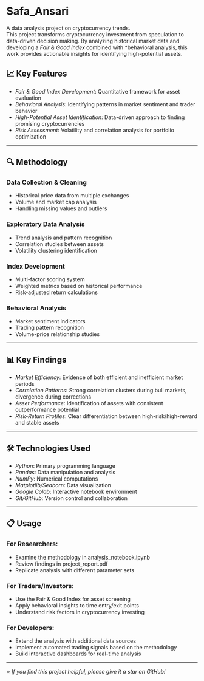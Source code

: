 # Safa_Ansari  

A data analysis project on cryptocurrency trends.  
This project transforms cryptocurrency investment from speculation to data-driven decision making. By analyzing historical market data and developing a *Fair & Good Index* combined with *behavioral analysis, this work provides actionable insights for identifying high-potential assets.

## 📈 Key Features  
- *Fair & Good Index Development*: Quantitative framework for asset evaluation  
- *Behavioral Analysis*: Identifying patterns in market sentiment and trader behavior  
- *High-Potential Asset Identification*: Data-driven approach to finding promising cryptocurrencies  
- *Risk Assessment*: Volatility and correlation analysis for portfolio optimization  

---

## 🔍 Methodology  

### Data Collection & Cleaning  
- Historical price data from multiple exchanges  
- Volume and market cap analysis  
- Handling missing values and outliers  

### Exploratory Data Analysis  
- Trend analysis and pattern recognition  
- Correlation studies between assets  
- Volatility clustering identification  

### Index Development  
- Multi-factor scoring system  
- Weighted metrics based on historical performance  
- Risk-adjusted return calculations  

### Behavioral Analysis  
- Market sentiment indicators  
- Trading pattern recognition  
- Volume-price relationship studies  

---

## 📊 Key Findings  
- *Market Efficiency*: Evidence of both efficient and inefficient market periods  
- *Correlation Patterns*: Strong correlation clusters during bull markets, divergence during corrections  
- *Asset Performance*: Identification of assets with consistent outperformance potential  
- *Risk-Return Profiles*: Clear differentiation between high-risk/high-reward and stable assets  

---

## 🛠️ Technologies Used  
- *Python*: Primary programming language  
- *Pandas*: Data manipulation and analysis  
- *NumPy*: Numerical computations  
- *Matplotlib/Seaborn*: Data visualization  
- *Google Colab*: Interactive notebook environment  
- *Git/GitHub*: Version control and collaboration  

---

## 📋 Usage  

### For Researchers:  
- Examine the methodology in analysis_notebook.ipynb  
- Review findings in project_report.pdf  
- Replicate analysis with different parameter sets  

### For Traders/Investors:  
- Use the Fair & Good Index for asset screening  
- Apply behavioral insights to time entry/exit points  
- Understand risk factors in cryptocurrency investing  

### For Developers:  
- Extend the analysis with additional data sources  
- Implement automated trading signals based on the methodology  
- Build interactive dashboards for real-time analysis  

---

⭐ *If you find this project helpful, please give it a star on GitHub!*
